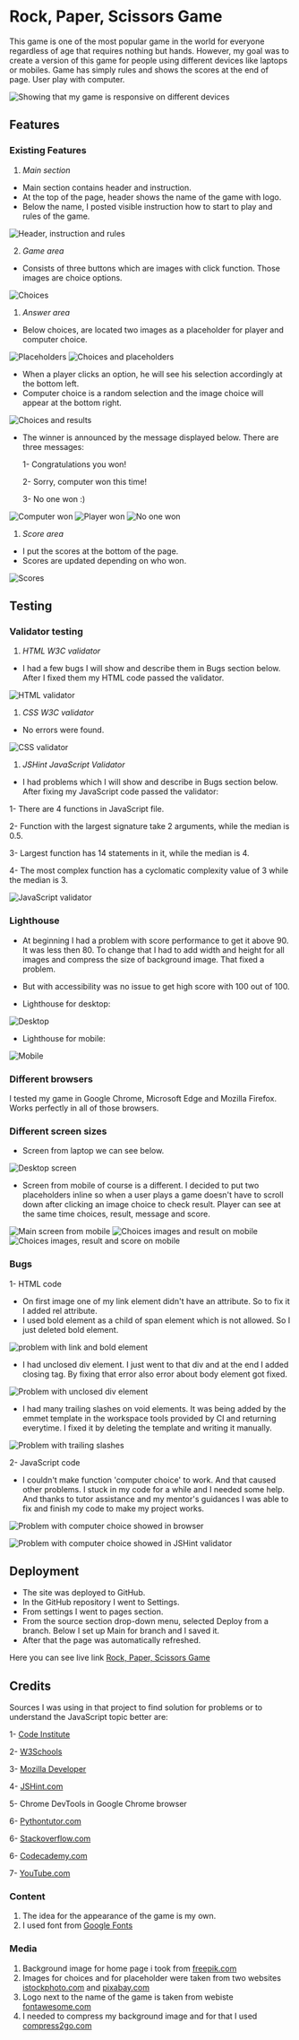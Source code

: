 # Rock, Paper, Scissors Game

This game is one of the most popular game in the world for everyone regardless of age that requires nothing but hands. However, my goal was to create a version of this game for people using different devices like laptops or mobiles. Game has simply rules and shows the scores at the end of page. User play with computer.

![Showing that my game is responsive on different devices](https://github.com/MarzenkaS/Rock-Paper-Scissors-Game/blob/main/docs/responsive.png?raw=true)

## Features

### Existing Features

1. _Main section_

- Main section contains header and instruction.
- At the top of the page, header shows the name of the game with logo.
- Below the name, I posted visible instruction how to start to play and rules of the game.

![Header, instruction and rules](https://github.com/MarzenkaS/Rock-Paper-Scissors-Game/blob/main/docs/instruction.png?raw=true)

2. _Game area_

- Consists of three buttons which are images with click function. Those images are choice options.
  
![Choices](https://github.com/MarzenkaS/Rock-Paper-Scissors-Game/blob/main/docs/choices.buttons.png?raw=true)

1. _Answer area_

- Below choices, are located two images as a placeholder for player and computer choice.

![Placeholders](https://github.com/MarzenkaS/Rock-Paper-Scissors-Game/blob/main/docs/placeholders.for.choices.png?raw=true)
![Choices and placeholders](https://github.com/MarzenkaS/Rock-Paper-Scissors-Game/blob/main/docs/buttons.and.placeholders.png?raw=true)

- When a player clicks an option, he will see his selection accordingly at the bottom left.
- Computer choice is a random selection and the image choice will appear at the bottom right.

![Choices and results](https://github.com/MarzenkaS/Rock-Paper-Scissors-Game/blob/main/docs/buttons.and.results.png?raw=true)

- The winner is announced by the message displayed below. There are three messages:
  
   1- Congratulations you won!
  
   2- Sorry, computer won this time!
   
   3- No one won :)

![Computer won](https://github.com/MarzenkaS/Rock-Paper-Scissors-Game/blob/main/docs/first.messa.png?raw=true)
![Player won](https://github.com/MarzenkaS/Rock-Paper-Scissors-Game/blob/main/docs/second.messa.png?raw=true)
![No one won](https://github.com/MarzenkaS/Rock-Paper-Scissors-Game/blob/main/docs/third.messa.png?raw=true)

1. _Score area_

- I put the scores at the bottom of the page. 
- Scores are updated depending on who won.

![Scores](https://github.com/MarzenkaS/Rock-Paper-Scissors-Game/blob/main/docs/who.won.and.points.png?raw=true)

## Testing

### Validator testing

1. _HTML W3C validator_

- I had a few bugs I will show and describe them in Bugs section below. After I fixed them my HTML code passed the validator.

![HTML validator](https://github.com/MarzenkaS/Rock-Paper-Scissors-Game/blob/main/docs/html.validator.png?raw=true)

1. _CSS W3C validator_

- No errors were found.

![CSS validator](https://github.com/MarzenkaS/Rock-Paper-Scissors-Game/blob/main/docs/css.validation.png?raw=true)

1. _JSHint JavaScript Validator_

- I had problems which I will show and describe in Bugs section below. After fixing my JavaScript code passed the validator:

1- There are 4 functions in JavaScript file.

2- Function with the largest signature take 2 arguments, while the median is 0.5.

3- Largest function has 14 statements in it, while the median is 4.

4- The most complex function has a cyclomatic complexity value of 3 while the median is 3.

![JavaScript validator](https://github.com/MarzenkaS/Rock-Paper-Scissors-Game/blob/main/docs/js.jshint.png?raw=true)

### Lighthouse

- At beginning I had a problem with score performance to get it above 90. It was less then 80. To change that I had to add width and height for all images and compress the size of background image. That fixed a problem.
- But with accessibility was no issue to get high score with 100 out of 100.

- Lighthouse for desktop:

![Desktop](https://github.com/MarzenkaS/Rock-Paper-Scissors-Game/blob/main/docs/lighthouse.desktop.png?raw=true)

- Lighthouse for mobile:

![Mobile](https://github.com/MarzenkaS/Rock-Paper-Scissors-Game/blob/main/docs/lighthouse.mobile.png?raw=true)

### Different browsers

I tested my game in Google Chrome, Microsoft Edge and Mozilla Firefox. Works perfectly in all of those browsers.

### Different screen sizes

- Screen from laptop we can see below.

![Desktop screen](https://github.com/MarzenkaS/Rock-Paper-Scissors-Game/blob/main/docs/main.look.png?raw=true)

- Screen from mobile of course is a different. I decided to put two placeholders inline so when a user plays a game doesn't have to scroll down after clicking an image choice to check result. Player can see at the same time choices, result, message and score.

![Main screen from mobile](https://github.com/MarzenkaS/Rock-Paper-Scissors-Game/blob/main/docs/mobile1.png?raw=true) ![Choices images and result on mobile](https://github.com/MarzenkaS/Rock-Paper-Scissors-Game/blob/main/docs/mobile2.png?raw=true) ![Choices images, result and score on mobile](https://github.com/MarzenkaS/Rock-Paper-Scissors-Game/blob/main/docs/mobile3.png?raw=true)

### Bugs

1- HTML code

- On first image one of my link element didn't have an attribute. So to fix it I added rel attribute.
- I used bold element as a child of span element which is not allowed. So I just deleted bold element.

![problem with link and bold element](https://github.com/MarzenkaS/Rock-Paper-Scissors-Game/blob/main/docs/html.error1.png?raw=true)

- I had unclosed div element. I just went to that div and at the end I added closing tag. By fixing that error also error about body element got fixed.

![Problem with unclosed div element](https://github.com/MarzenkaS/Rock-Paper-Scissors-Game/blob/main/docs/html.error3.png?raw=true)

- I had many trailing slashes on void elements. It was being added by the emmet template in the workspace tools provided by CI and returning everytime. I fixed it by deleting the template and writing it manually.

![Problem with trailing slashes](https://github.com/MarzenkaS/Rock-Paper-Scissors-Game/blob/main/docs/html.error2.png?raw=true)

2- JavaScript code

- I couldn't make function 'computer choice' to work. And that caused other problems. I stuck in my code for a while and I needed some help. And thanks to tutor assistance and my mentor's guidances I was able to fix and finish my code to make my project works.
  
![Problem with computer choice showed in browser](https://github.com/MarzenkaS/Rock-Paper-Scissors-Game/blob/main/docs/js.error1.png?raw=true)

![Problem with computer choice showed in JSHint validator](https://github.com/MarzenkaS/Rock-Paper-Scissors-Game/blob/main/docs/js.error1.jshint.png?raw=true)
  
## Deployment

- The site was deployed to GitHub. 
- In the GitHub repository I went to Settings.
- From settings I went to pages section. 
- From the source section drop-down menu, selected Deploy from a branch. Below I set up Main for branch and I saved it. 
- After that the page was automatically refreshed.

Here you can see live link [Rock, Paper, Scissors Game](https://8000-marzenkas-rockpaperscis-vslvbwr5z17.ws-eu115.gitpod.io/)

## Credits

Sources I was using in that project to find solution for problems or to understand the JavaScript topic better are:

1- [Code Institute](https://learn.codeinstitute.net/dashboard) 

2- [W3Schools](https://www.w3schools.com/)

3- [Mozilla Developer](https://developer.mozilla.org/en-US/) 

4- [JSHint.com](https://jshint.com/)

5- Chrome DevTools in Google Chrome browser

6- [Pythontutor.com](https://pythontutor.com/)

6- [Stackoverflow.com](https://stackoverflow.com/)

6- [Codecademy.com](https://www.codecademy.com)

7- [YouTube.com](https://youtube.com)

### Content

1. The idea for the appearance of the game is my own.
2. I used font from [Google Fonts](https://fonts.google.com/)

### Media

1. Background image for home page i took from [freepik.com](https://freepik.com)
2. Images for choices and for placeholder were taken from two websites [istockphoto.com](https://www.istockphoto.com) and [pixabay.com](https://pixabay.com)
3. Logo next to the name of the game is taken from webiste [fontawesome.com](https://fontawesome.com)
4. I needed to compress my background image and for that I used [compress2go.com](https://compress2go.com)